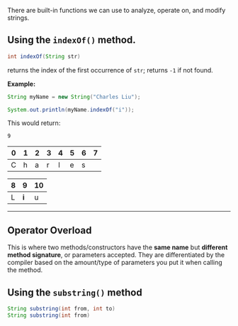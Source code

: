 There are built-in functions we can use to analyze, operate on, and modify strings.

## Using the `indexOf()` method.

```java
int indexOf(String str)
```
returns the index of the first occurrence of `str`; returns `-1` if not found.

**Example:**
```java
String myName = new String("Charles Liu");

System.out.println(myName.indexOf("i"));
```

This would return:

```
9
```


|  0   |   1  | 2 | 3 | 4 | 5 | 6 | 7 |
| --- | --- | --- | --- | --- | --- | --- | --- |
|   C  |   h  | a | r | l | e | s |

| 8 | **9** | 10 |
| --- | --- | --- |
| L | **i** | u |

___

## Operator Overload

This is where two methods/constructors have the **same name** but **different method signature**, or parameters accepted. They are differentiated by the compiler based on the amount/type of parameters you put it when calling the method.

## Using the `substring()` method

```java
String substring(int from, int to)
String substring(int from)
```